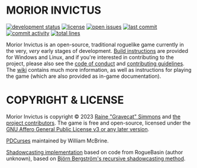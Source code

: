 # MORIOR INVICTUS

[![development status](https://img.shields.io/badge/development%20status-prototype-red.svg?color=red&style=plastic)](https://github.com/Gravecat/invictus)
[![license](https://img.shields.io/github/license/Gravecat/invictus?color=orange&style=plastic)](../LICENSE)
[![open issues](https://img.shields.io/github/issues-raw/gravecat/invictus?color=yellow&style=plastic)](https://github.com/Gravecat/invictus/issues)
[![last commit](https://img.shields.io/github/last-commit/Gravecat/invictus/main?color=brightgreen&style=plastic)](https://github.com/Gravecat/invictus/commits/main)
[![commit activity](https://img.shields.io/github/commit-activity/m/gravecat/invictus?color=blue&style=plastic)](https://github.com/Gravecat/invictus/commits)
[![total lines](https://img.shields.io/tokei/lines/github/gravecat/invictus?color=blueviolet&style=plastic)](https://github.com/Gravecat/invictus/tree/main/src)

Morior Invictus is an open-source, traditional roguelike game currently in the very, *very* early stages of development. [Build instructions](building.md)
are provided for Windows and Linux, and if you're interested in contributing to the project, please also see the [code of conduct](CODE_OF_CONDUCT.md) and
[contributing guidelines](CONTRIBUTING.md). The [wiki](https://github.com/Gravecat/invictus/wiki) contains much more information, as well as instructions for
playing the game (which are also provided as in-game documentation).


# COPYRIGHT & LICENSE

Morior Invictus is copyright © 2023 [Raine "Gravecat" Simmons](https://github.com/Gravecat) and
[the project contributors](https://github.com/Gravecat/invictus/graphs/contributors). The game is free and open-source, licensed under the
[GNU Affero General Public License v3 or any later version](https://www.gnu.org/licenses/agpl-3.0.en.html).

[PDCurses](https://github.com/wmcbrine/PDCurses) maintained by William McBrine.

[Shadowcasting implementation](https://www.roguebasin.com/index.php/C%2B%2B_shadowcasting_implementation) based on code from RogueBasin (author unknown), based
on [Björn Bergström's recursive shadowcasting method](https://www.roguebasin.com/index.php/FOV_using_recursive_shadowcasting).
